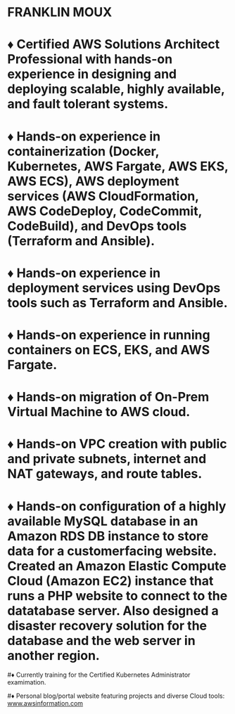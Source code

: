 # FRANKLIN MOUX

# ♦ Certified AWS Solutions Architect Professional with hands-on experience in designing and deploying scalable, highly available, and fault tolerant systems.

# ♦ Hands-on experience in containerization (Docker, Kubernetes, AWS Fargate, AWS EKS, AWS ECS), AWS deployment services (AWS CloudFormation, AWS CodeDeploy, CodeCommit, CodeBuild), and DevOps tools (Terraform and Ansible).

# ♦ Hands-on experience in deployment services using DevOps tools such as Terraform and Ansible.

# ♦ Hands-on experience in running containers on ECS, EKS, and AWS Fargate.

# ♦ Hands-on migration of On-Prem Virtual Machine to AWS cloud.

# ♦ Hands-on VPC creation with public and private subnets, internet and NAT gateways, and route tables.

# ♦ Hands-on configuration of a highly available MySQL database in an Amazon RDS DB instance to store data for a customerfacing website. Created an Amazon Elastic Compute Cloud (Amazon EC2) instance that runs a PHP website to connect to the datatabase server. Also designed a disaster recovery solution for the database and the web server in another region.

#♦ Currently training for the Certified Kubernetes Administrator examimation.

#♦ Personal blog/portal website featuring projects and diverse Cloud tools: www.awsinformation.com
